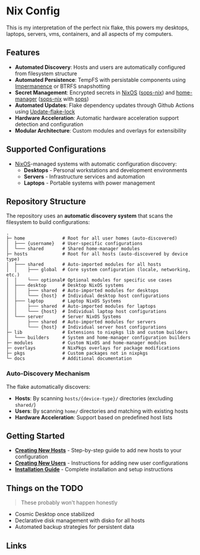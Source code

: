 # Nix Config

This is my interpretation of the perfect nix flake, this powers my desktops, laptops, servers, vms, containers, and all aspects of my computers.

## Features

- **Automated Discovery**: Hosts and users are automatically configured from filesystem structure
- **Automated Persistence**: TempFS with persistable components using [Impermanence] or BTRFS snapshotting
- **Secret Management**: Encrypted secrets in [NixOS] ([sops-nix]) and [home-manager] ([sops-nix] with [sops])
- **Automated Updates**: Flake dependency updates through Github Actions using [Update-flake-lock]
- **Hardware Acceleration**: Automatic hardware acceleration support detection and configuration
- **Modular Architecture**: Custom modules and overlays for extensibility

## Supported Configurations

- [NixOS]-managed systems with automatic configuration discovery:
  - **Desktops** - Personal workstations and development environments
  - **Servers** - Infrastructure services and automation
  - **Laptops** - Portable systems with power management

## Repository Structure

The repository uses an **automatic discovery system** that scans the filesystem to build configurations:

```
.
├─ home              # Root for all user homes (auto-discovered)
│  ├─── {username}   # User-specific configurations
│  └─── shared       # Shared home-manager modules
├─ hosts             # Root for all hosts (auto-discovered by device type)
│  ├─── shared       # Auto-imported modules for all hosts
│  │    ├─── global  # Core system configuration (locale, networking, etc.)
│  │    └─── optional# Optional modules for specific use cases
│  ├─── desktop      # Desktop NixOS systems
│  │    ├─── shared  # Auto-imported modules for desktops
│  │    └─── {host}  # Individual desktop host configurations
│  ├─── laptop       # Laptop NixOS Systems  
│  │    ├─── shared  # Auto-imported modules for laptops
│  │    └─── {host}  # Individual laptop host configurations
│  └─── server       # Server NixOS Systems
│       ├─── shared  # Auto-imported modules for servers
│       └─── {host}  # Individual server host configurations
├─ lib               # Extensions to nixpkgs lib and custom builders
│  └─── builders     # System and home-manager configuration builders
├─ modules           # Custom NixOS and home-manager modules
├─ overlays          # NixPkgs overlays for package modifications
├─ pkgs              # Custom packages not in nixpkgs
└─ docs              # Additional documentation
```

### Auto-Discovery Mechanism

The flake automatically discovers:
- **Hosts**: By scanning `hosts/{device-type}/` directories (excluding `shared/`)
- **Users**: By scanning `home/` directories and matching with existing hosts
- **Hardware Acceleration**: Support based on predefined host lists

## Getting Started

- **[Creating New Hosts](./docs/Creating-Hosts.md)** - Step-by-step guide to add new hosts to your configuration
- **[Creating New Users](./docs/Creating-Users.md)** - Instructions for adding new user configurations
- **[Installation Guide](./docs/Installation.md)** - Complete installation and setup instructions

## Things on the TODO

> These probably won't happen honestly

- Cosmic Desktop once stabilized
- Declarative disk management with disko for all hosts
- Automated backup strategies for persistent data

## Links

[home-manager]: https://github.com/nix-community/home-manager
[impermanence]: https://github.com/nix-community/impermanence
[nixos]: https://nixos.org/
[sops]: https://github.com/mozilla/sops
[sops-nix]: https://github.com/Mic92/sops-nix
[update-flake-lock]: https://github.com/DeterminateSystems/update-flake-lock
